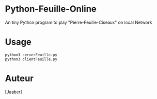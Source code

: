 # Python-Feuille-Online

An tiny Python program to play "Pierre-Feuille-Ciseaux" on local Network

# Usage
```
python3 serverFeuille.py
python3 clientFeuille.py
```

# Auteur
[Jaaber]

